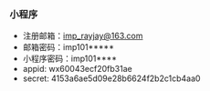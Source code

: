 ### 小程序
- 注册邮箱：imp_rayjay@163.com
- 邮箱密码：imp101*****
- 小程序密码：imp101****
- appid: wx60043ecf20fb31ae
- secret: 4153a6ae5d09e28b6624f2b2c1cb4aa0


